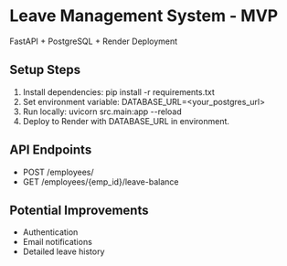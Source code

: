 # Leave Management System - MVP
FastAPI + PostgreSQL + Render Deployment

## Setup Steps
1. Install dependencies:
   pip install -r requirements.txt
2. Set environment variable:
   DATABASE_URL=<your_postgres_url>
3. Run locally:
   uvicorn src.main:app --reload
4. Deploy to Render with DATABASE_URL in environment.

## API Endpoints
- POST /employees/
- GET /employees/{emp_id}/leave-balance

## Potential Improvements
- Authentication
- Email notifications
- Detailed leave history
